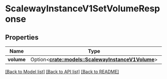 # ScalewayInstanceV1SetVolumeResponse

## Properties

Name | Type | Description | Notes
------------ | ------------- | ------------- | -------------
**volume** | Option<[**crate::models::ScalewayInstanceV1Volume**](scaleway.instance.v1.Volume.md)> |  | [optional]

[[Back to Model list]](../README.md#documentation-for-models) [[Back to API list]](../README.md#documentation-for-api-endpoints) [[Back to README]](../README.md)


